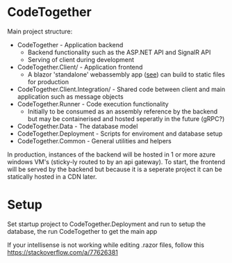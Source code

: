 
# CodeTogether

Main project structure:
- CodeTogether - Application backend
	- Backend functionality such as the ASP.NET API and SignalR API
	- Serving of client during development
- CodeTogether.Client/ - Application frontend
	- A blazor 'standalone' webassembly app ([see](https://learn.microsoft.com/en-us/aspnet/core/blazor/hosting-models?view=aspnetcore-8.0)) can build to static files for production
- CodeTogether.Client.Integration/ - Shared code between client and main application such as message objects
- CodeTogether.Runner - Code execution functionality
	- Initially to be consumed as an assembly reference by the backend but may be containerised and hosted seperatly in the future (gRPC?)
- CodeTogether.Data - The database model
- CodeTogether.Deployment - Scripts for enviroment and database setup
- CodeTogether.Common - General utilities and helpers

In production, instances of the backend will be hosted in 1 or more azure windows VM's (sticky-ly routed to by an api gateway).
To start, the frontend will be served by the backend but because it is a seperate project it can be statically hosted in a CDN later.


# Setup
Set startup project to CodeTogether.Deployment and run to setup the database, the run CodeTogether to get the main app

If your intellisense is not working while editing .razor files, follow this https://stackoverflow.com/a/77626381